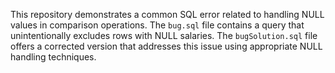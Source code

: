 This repository demonstrates a common SQL error related to handling NULL values in comparison operations. The `bug.sql` file contains a query that unintentionally excludes rows with NULL salaries.  The `bugSolution.sql` file offers a corrected version that addresses this issue using appropriate NULL handling techniques.